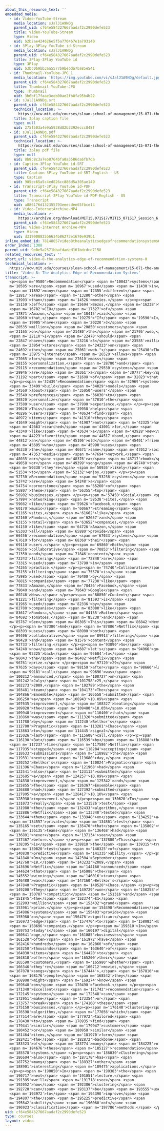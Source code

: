 ```yaml
---
about_this_resource_text: ''
embedded_media:
  - id: Video-YouTube-Stream
    media_location: sJalJ1A9NDg
    parent_uid: cf64e584327667aadaf2c2990defe523
    title: Video-YouTube-Stream
    type: Video
    uid: b2b2ae424626e5f5a770467e1a793140
  - id: 3Play-3Play YouTube id-Stream
    media_location: sJalJ1A9NDg
    parent_uid: cf64e584327667aadaf2c2990defe523
    title: 3Play-3Play YouTube id
    type: 3Play
    uid: b3bc0b9bb3aa5577b9bebda7ba85e541
  - id: Thumbnail-YouTube-JPG_1
    media_location: 'https://img.youtube.com/vi/sJalJ1A9NDg/default.jpg'
    parent_uid: cf64e584327667aadaf2c2990defe523
    title: Thumbnail-YouTube-JPG
    type: Thumbnail
    uid: 3b6bf17faae3eeb00ae2fb8fa95b4b22
  - id: sJalJ1A9NDg.srt
    parent_uid: cf64e584327667aadaf2c2990defe523
    technical_location: >-
      https://ocw.mit.edu/courses/sloan-school-of-management/15-071-the-analytics-edge-spring-2017/clustering/recommendations-worth-a-million-an-introduction-to-clustering/video-8-the-analytics-edge-of-recommendation-systems/video-8-the-analytics-edge-of-recommendation-systems-0/sJalJ1A9NDg.srt
    title: 3play caption file
    type: null
    uid: 275f503a4e9a5938d82b2392eccc848f
  - id: sJalJ1A9NDg.pdf
    parent_uid: cf64e584327667aadaf2c2990defe523
    technical_location: >-
      https://ocw.mit.edu/courses/sloan-school-of-management/15-071-the-analytics-edge-spring-2017/clustering/recommendations-worth-a-million-an-introduction-to-clustering/video-8-the-analytics-edge-of-recommendation-systems/video-8-the-analytics-edge-of-recommendation-systems-0/sJalJ1A9NDg.pdf
    title: 3play pdf file
    type: null
    uid: 8b8c8c3a7eb8764bfa0a3586da6fb7da
  - id: Caption-3Play YouTube id-SRT
    parent_uid: cf64e584327667aadaf2c2990defe523
    title: Caption-3Play YouTube id-SRT-English - US
    type: Caption
    uid: 905ec65a5c4ed826cc886d5a305ae149
  - id: Transcript-3Play YouTube id-PDF
    parent_uid: cf64e584327667aadaf2c2990defe523
    title: Transcript-3Play YouTube id-PDF-English - US
    type: Transcript
    uid: a886176d132355793eeecdee65fbce14
  - id: Video-InternetArchive-MP4
    media_location: >-
      https://archive.org/download/MIT15.071S17/MIT15_071S17_Session_6.2.15_300k.mp4
    parent_uid: cf64e584327667aadaf2c2990defe523
    title: Video-Internet Archive-MP4
    type: Video
    uid: d319908825b6634b86273e1670e939b1
inline_embed_id: 78148057video8theanalyticsedgeofrecommendationsystems68737656
order_index: 1388
parent_uid: 9e0e5a2571bbafdaded101bdcdce7158
related_resources_text: ''
short_url: video-8-the-analytics-edge-of-recommendation-systems-0
technical_location: >-
  https://ocw.mit.edu/courses/sloan-school-of-management/15-071-the-analytics-edge-spring-2017/clustering/recommendations-worth-a-million-an-introduction-to-clustering/video-8-the-analytics-edge-of-recommendation-systems/video-8-the-analytics-edge-of-recommendation-systems-0
title: 'Video 8: The Analytics Edge of Recommendation Systems'
transcript: >-
  <p><span m='9580'>Recommendation</span> <span m='10042'>systems</span> <span
  m='10505'>are</span> <span m='10967'>used</span> <span m='11430'>in</span>
  <span m='11892'>many</span> <span m='12355'>different</span> <span
  m='12817'>areas</span> <span m='13280'>other</span> <span
  m='13903'>than</span> <span m='14526'>movies.</span> </p><p><span
  m='15150'>Jeff</span> <span m='15694'>Bezos,</span> <span m='16238'>the</span>
  <span m='16782'>CEO</span> <span m='17327'>of</span> <span
  m='17871'>Amazon,</span> <span m='18415'>said</span> <span
  m='18960'>that,</span> <span m='19275'>"If</span> <span m='19590'>I</span>
  <span m='19905'>have</span> <span m='20220'>3</span> <span
  m='20535'>million</span> <span m='20850'>customers</span> <span
  m='21165'>on</span> <span m='21480'>the</span> <span m='21795'>web,</span>
  <span m='22110'>I</span> <span m='22478'>should</span> <span
  m='22847'>have</span> <span m='23216'>3</span> <span m='23585'>million</span>
  <span m='23954'>stores</span> <span m='24323'>on</span> <span
  m='24692'>the</span> <span m='25061'>web."</span> <span m='25430'>The</span>
  <span m='25975'>internet</span> <span m='26520'>allows</span> <span
  m='27065'>for</span> <span m='27610'>mass</span> <span
  m='28155'>personalization,</span> <span m='28700'>and</span> <span
  m='29115'>recommendation</span> <span m='29530'>systems</span> <span
  m='29946'>are</span> <span m='30361'>a</span> <span m='30777'>key</span> <span
  m='31192'>part</span> <span m='31608'>of</span> <span m='32023'>that.</span>
  </p><p><span m='32439'>Recommendation</span> <span m='32969'>systems</span>
  <span m='33499'>build</span> <span m='34029'>models</span> <span
  m='34560'>about</span> <span m='35050'>users'</span> <span
  m='35540'>preferences</span> <span m='36030'>to</span> <span
  m='36520'>personalize</span> <span m='37010'>the</span> <span
  m='37500'>user</span> <span m='37990'>experience.</span> </p><p><span
  m='39620'>This</span> <span m='39958'>helps</span> <span
  m='40296'>users</span> <span m='40634'>find</span> <span
  m='40972'>items</span> <span m='41310'>they</span> <span
  m='41649'>might</span> <span m='41987'>not</span> <span m='42325'>have</span>
  <span m='42663'>searched</span> <span m='43001'>for,</span> <span
  m='43340'>like</span> <span m='43634'>a</span> <span m='43928'>new</span>
  <span m='44223'>favorite</span> <span m='44517'>band,</span> <span
  m='44812'>an</span> <span m='45106'>old</span> <span m='45401'>friend</span>
  <span m='45695'>who</span> <span m='45990'>uses</span> <span
  m='46330'>the</span> <span m='46671'>same</span> <span m='47012'>social</span>
  <span m='47353'>media</span> <span m='47694'>network,</span> <span
  m='48035'>or</span> <span m='48376'>a</span> <span m='48717'>book</span> <span
  m='49058'>or</span> <span m='49399'>song</span> <span m='49740'>that</span>
  <span m='50338'>they're</span> <span m='50936'>likely</span> <span
  m='51534'>to</span> <span m='52132'>enjoy.</span> </p><p><span
  m='52730'>Recommendation</span> <span m='53236'>systems</span> <span
  m='53742'>are</span> <span m='54248'>a</span> <span
  m='54754'>cornerstone</span> <span m='55260'>of</span> <span
  m='55807'>these</span> <span m='56355'>top</span> <span
  m='56902'>businesses.</span> </p><p><span m='57450'>Social</span> <span
  m='57994'>networking</span> <span m='58538'>sites,</span> <span
  m='59082'>like</span> <span m='59626'>Facebook,</span> <span
  m='60170'>music</span> <span m='60667'>streaming</span> <span
  m='61165'>sites,</span> <span m='61662'>like</span> <span
  m='62160'>Pandora,</span> <span m='62657'>and</span> <span
  m='63155'>retail</span> <span m='63652'>companies,</span> <span
  m='64150'>like</span> <span m='64726'>Amazon,</span> <span
  m='65303'>all</span> <span m='65880'>provide</span> <span
  m='66456'>recommendation</span> <span m='67033'>systems</span> <span
  m='67610'>for</span> <span m='68360'>their</span> <span
  m='69110'>users.</span> </p><p><span m='69860'>Both</span> <span
  m='70356'>collaborative</span> <span m='70853'>filtering</span> <span
  m='71350'>and</span> <span m='71846'>content</span> <span
  m='72343'>filtering</span> <span m='72840'>are</span> <span
  m='73315'>used</span> <span m='73790'>in</span> <span
  m='74265'>practice.</span> </p><p><span m='74740'>Collaborative</span> <span
  m='75155'>filtering</span> <span m='75570'>is</span> <span
  m='75985'>used</span> <span m='76400'>by</span> <span
  m='76815'>companies</span> <span m='77230'>like</span> <span
  m='77833'>Amazon,</span> <span m='78436'>Facebook,</span> <span
  m='79040'>and</span> <span m='79643'>Google</span> <span
  m='80246'>News.</span> </p><p><span m='80850'>Content</span> <span
  m='81221'>filtering</span> <span m='81593'>is</span> <span
  m='81965'>used</span> <span m='82336'>by</span> <span
  m='82708'>companies</span> <span m='83080'>like</span> <span
  m='83617'>Pandora,</span> <span m='84155'>Rotten</span> <span
  m='84692'>Tomatoes,</span> <span m='85230'>and</span> <span
  m='85767'>See</span> <span m='86305'>This</span> <span m='86842'>Next.</span>
  </p><p><span m='87380'>And</span> <span m='87886'>Netflix</span> <span
  m='88393'>uses</span> <span m='88900'>both</span> <span
  m='89406'>collaborative</span> <span m='89913'>filtering</span> <span
  m='90420'>and</span> <span m='91576'>content</span> <span
  m='92733'>filtering.</span> </p><p><span m='93890'>So</span> <span
  m='94248'>now</span> <span m='94607'>let's</span> <span m='94966'>go</span>
  <span m='95325'>back</span> <span m='95684'>to</span> <span
  m='96043'>the</span> <span m='96402'>Netflix</span> <span
  m='96761'>prize.</span> </p><p><span m='97120'>29</span> <span
  m='97635'>days</span> <span m='98150'>after</span> <span m='98666'>last</span>
  <span m='99181'>call</span> <span m='99696'>was</span> <span
  m='100212'>announced,</span> <span m='100727'>on</span> <span
  m='101242'>July</span> <span m='101758'>25,</span> <span
  m='102273'>2009,</span> <span m='102789'>the</span> <span
  m='103481'>team</span> <span m='104173'>The</span> <span
  m='104866'>Ensemble</span> <span m='105558'>submitted</span> <span
  m='106250'>a</span> <span m='106943'>10.09%</span> <span
  m='107635'>improvement,</span> <span m='108327'>beating</span> <span
  m='109020'>the</span> <span m='109480'>10.05%</span> <span
  m='109940'>improvement</span> <span m='110400'>that</span> <span
  m='110860'>was</span> <span m='111320'>submitted</span> <span
  m='111780'>by</span> <span m='112240'>Bellkor's</span> <span
  m='112700'>Pragmatic</span> <span m='113281'>Chaos</span> <span
  m='113863'>to</span> <span m='114445'>signal</span> <span
  m='115026'>last</span> <span m='115608'>call.</span> </p><p><span
  m='116190'>But</span> <span m='116539'>by</span> <span m='116888'>the</span>
  <span m='117237'>time</span> <span m='117586'>Netflix</span> <span
  m='117935'>stopped</span> <span m='118284'>accepting</span> <span
  m='118633'>submissions</span> <span m='118982'>the</span> <span
  m='119331'>next</span> <span m='119680'>day,</span> <span
  m='120252'>Bellkor's</span> <span m='120824'>Pragmatic</span> <span
  m='121396'>Chaos</span> <span m='121968'>had</span> <span
  m='122541'>also</span> <span m='123113'>submitted</span> <span
  m='123685'>a</span> <span m='124257'>10.09%</span> <span
  m='124830'>improvement,</span> <span m='125342'>and</span> <span
  m='125855'>The</span> <span m='126367'>Ensemble</span> <span
  m='126880'>had</span> <span m='127392'>submitted</span> <span
  m='127905'>a</span> <span m='128417'>10.10%</span> <span
  m='128930'>improvement.</span> </p><p><span m='130620'>To</span> <span
  m='131073'>really</span> <span m='131526'>test</span> <span
  m='131980'>the</span> <span m='132433'>algorithms,</span> <span
  m='132886'>Netflix</span> <span m='133340'>tested</span> <span
  m='133644'>them</span> <span m='133948'>on</span> <span m='134252'>a</span>
  <span m='134557'>private</span> <span m='134861'>test</span> <span
  m='135165'>set</span> <span m='135470'>that</span> <span m='135802'>the</span>
  <span m='136135'>teams</span> <span m='136468'>had</span> <span
  m='136801'>never</span> <span m='137134'>seen</span> <span
  m='137467'>before.</span> </p><p><span m='137800'>This</span> <span
  m='138305'>is</span> <span m='138810'>the</span> <span m='139315'>true</span>
  <span m='139820'>test</span> <span m='140325'>of</span> <span
  m='140830'>predictive</span> <span m='141335'>ability.</span> </p><p><span
  m='141840'>On</span> <span m='142304'>September</span> <span
  m='142768'>18,</span> <span m='143232'>2009,</span> <span
  m='143696'>Netflix</span> <span m='144160'>announced</span> <span
  m='144624'>that</span> <span m='145088'>the</span> <span
  m='145552'>winning</span> <span m='146016'>team</span> <span
  m='146480'>was</span> <span m='147160'>Bellkor's</span> <span
  m='147840'>Pragmatic</span> <span m='148520'>Chaos.</span> </p><p><span
  m='149200'>They</span> <span m='149729'>won</span> <span m='150258'>the</span>
  <span m='150787'>competition</span> <span m='151316'>and</span> <span
  m='151845'>the</span> <span m='152374'>$1</span> <span
  m='152903'>million</span> <span m='153432'>grand</span> <span
  m='153961'>prize.</span> </p><p><span m='154490'>Recommendation</span> <span
  m='154986'>systems</span> <span m='155483'>provide</span> <span
  m='155980'>a</span> <span m='156476'>significant</span> <span
  m='156973'>edge</span> <span m='157470'>to</span> <span m='158083'>many</span>
  <span m='158696'>companies.</span> </p><p><span m='159310'>In</span> <span
  m='159753'>today's</span> <span m='160197'>digital</span> <span
  m='160641'>age,</span> <span m='161085'>businesses</span> <span
  m='161528'>often</span> <span m='161972'>have</span> <span
  m='162416'>hundreds</span> <span m='162860'>of</span> <span
  m='163250'>thousands</span> <span m='163640'>of</span> <span
  m='164030'>items</span> <span m='164420'>to</span> <span
  m='164810'>offer</span> <span m='165200'>their</span> <span
  m='165590'>customers,</span> <span m='165980'>whether</span> <span
  m='166346'>they're</span> <span m='166712'>movies,</span> <span
  m='167078'>songs</span> <span m='167444'>,</span> <span m='167810'>or</span>
  <span m='168176'>people</span> <span m='168542'>they</span> <span
  m='168908'>might</span> <span m='169274'>know</span> <span
  m='169640'>on</span> <span m='170490'>Facebook.</span> </p><p><span
  m='171340'>Excellent</span> <span m='171742'>recommendation</span> <span
  m='172145'>systems</span> <span m='172548'>can</span> <span
  m='172951'>make</span> <span m='173354'>or</span> <span
  m='173757'>break</span> <span m='174160'>these</span> <span
  m='175150'>businesses.</span> </p><p><span m='176140'>Clustering</span> <span
  m='176598'>algorithms,</span> <span m='177056'>which</span> <span
  m='177514'>are</span> <span m='177972'>tailored</span> <span
  m='178430'>to</span> <span m='178935'>find</span> <span
  m='179441'>similar</span> <span m='179947'>customers</span> <span
  m='180452'>or</span> <span m='180958'>similar</span> <span
  m='181464'>items,</span> <span m='181970'>form</span> <span
  m='182421'>the</span> <span m='182872'>backbone</span> <span
  m='183323'>of</span> <span m='183774'>many</span> <span m='184225'>of</span>
  <span m='184676'>these</span> <span m='185127'>recommendation</span> <span
  m='185578'>systems.</span> </p><p><span m='186030'>Clustering</span> <span
  m='186604'>also</span> <span m='187178'>has</span> <span
  m='187752'>many</span> <span m='188327'>other</span> <span
  m='188901'>interesting</span> <span m='189475'>applications.</span>
  </p><p><span m='190050'>In</span> <span m='190383'>the</span> <span
  m='190717'>next</span> <span m='191051'>lecture,</span> <span
  m='191385'>we'll</span> <span m='191718'>see</span> <span
  m='192052'>how</span> <span m='192386'>clustering</span> <span
  m='192720'>can</span> <span m='193137'>be</span> <span m='193555'>used</span>
  <span m='193972'>to</span> <span m='194390'>improve</span> <span
  m='194807'>the</span> <span m='195225'>predictive</span> <span
  m='195642'>ability</span> <span m='196060'>of</span> <span
  m='196923'>classification</span> <span m='197786'>methods.</span> </p>
uid: cf64e584327667aadaf2c2990defe523
type: courses
layout: video
---
```

